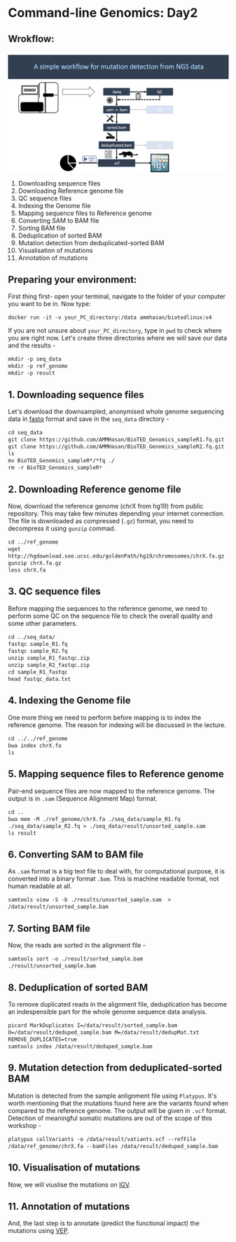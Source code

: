 # Command-line Genomics: Day2

## Wrokflow:

![steps](./NGS_workflow.png)

1. Downloading sequence files
2. Downloading Reference genome file
3. QC sequence files
4. Indexing the Genome file
5. Mapping sequence files to Reference genome
6. Converting SAM to BAM file
7. Sorting BAM file
8. Deduplication of sorted BAM
9. Mutation detection from deduplicated-sorted BAM
10. Visualisation of mutations
11. Annotation of mutations

## Preparing your environment:
First thing first- open your terminal, navigate to the folder of your computer you want to be in. Now type: 
```
docker run -it -v your_PC_directory:/data ammhasan/biotedlinux:v4
```
If you are not unsure about `your_PC_directory`, type in `pwd` to check where you are right now. Let's create three directories where we will save our data and the results -
```
mkdir -p seq_data
mkdir -p ref_genome
mkdir -p result
```

## 1. Downloading sequence files
Let's download the downsampled, anonymised whole genome sequencing data in [fastq](https://samtools.github.io/hts-specs/SAMv1.pdf) format and save in the `seq_data` directory - 
```
cd seq_data
git clone https://github.com/AMMHasan/BioTED_Genomics_sampleR1.fq.git
git clone https://github.com/AMMHasan/BioTED_Genomics_sampleR2.fq.git
ls
mv BioTED_Genomics_sampleR*/*fq ./
rm -r BioTED_Genomics_sampleR*
```

## 2. Downloading Reference genome file
Now, download the reference genome (chrX from hg19) from public repository. This may take few minutes depending your internet connection. The file is downloaded as compressed (`.gz`) format, you need to decompress it using `gunzip` commad.
```
cd ../ref_genome
wget http://hgdownload.soe.ucsc.edu/goldenPath/hg19/chromosomes/chrX.fa.gz
gunzip chrX.fa.gz
less chrX.fa 
```

## 3. QC sequence files
Before mapping the sequences to the reference genome, we need to perform some QC on the sequence file to check the overall quality and some other parameters.

```
cd ../seq_data/
fastqc sample_R1.fq
fastqc sample_R2.fq
unzip sample_R1_fastqc.zip
unzip sample_R2_fastqc.zip
cd sample_R1_fastqc
head fastqc_data.txt
```
## 4. Indexing the Genome file
One more thing we need to perform before mapping is to index the reference genome. The reason for indexing will be discussed in the lecture.

```
cd ../../ref_genome
bwa index chrX.fa
ls
```
## 5. Mapping sequence files to Reference genome
Pair-end sequence files are now mapped to the reference genome. The output is in `.sam` (Sequence Alignment Map) format.

```
cd ..
bwa mem -M ./ref_genome/chrX.fa ./seq_data/sample_R1.fq ./seq_data/sample_R2.fq > ./seq_data/result/unsorted_sample.sam
ls result
```
## 6. Converting SAM to BAM file
As `.sam` format is a big text file to deal with, for computational purpose, it is converted into a binary format `.bam`. This is machine readable format, not human readable at all.

```
samtools view -S -b ./results/unsorted_sample.sam  > /data/result/unsorted_sample.bam
```
## 7. Sorting BAM file
Now, the reads are sorted in the alignment file -

```
samtools sort -o ./result/sorted_sample.bam ./result/unsorted_sample.bam
```
## 8. Deduplication of sorted BAM
To remove duplicated reads in the alignment file, deduplication has become an indespensible part for the whole genome sequence data analysis. 

```
picard MarkDuplicates I=/data/result/sorted_sample.bam O=/data/result/deduped_sample.bam M=/data/result/dedupMat.txt REMOVE_DUPLICATES=true
samtools index /data/result/deduped_sample.bam
```
## 9. Mutation detection from deduplicated-sorted BAM
Mutation is detected from the sample anlignment file using `Platypus`. It's worth mentioning that the mutations found here are the variants found when compared to the reference genome. The output will be given in `.vcf` format. Detection of meaningful somatic mutations are out of the scope of this workshop -

```
platypus callVariants -o /data/result/vatiants.vcf --refFile /data/ref_genome/chrX.fa --bamFiles /data/result/deduped_sample.bam
```
## 10. Visualisation of mutations
Now, we will viuslise the mutations on [IGV](https://igv.org/app/).

## 11. Annotation of mutations
And, the last step is to annotate (predict the functional impact) the mutations using [VEP](https://www.ensembl.org/Tools/VEP).


